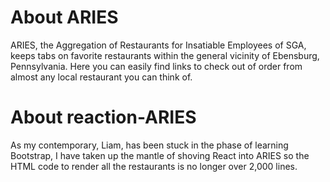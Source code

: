 # About ARIES
ARIES, the Aggregation of Restaurants for Insatiable Employees of SGA, keeps tabs on favorite restaurants within the general vicinity of Ebensburg, Pennsylvania. Here you can easily find links to check out of order from almost any local restaurant you can think of.

# About reaction-ARIES
As my contemporary, Liam, has been stuck in the phase of learning Bootstrap, I have taken up the mantle of shoving React into ARIES so the HTML code to render all the restaurants is no longer over 2,000 lines.